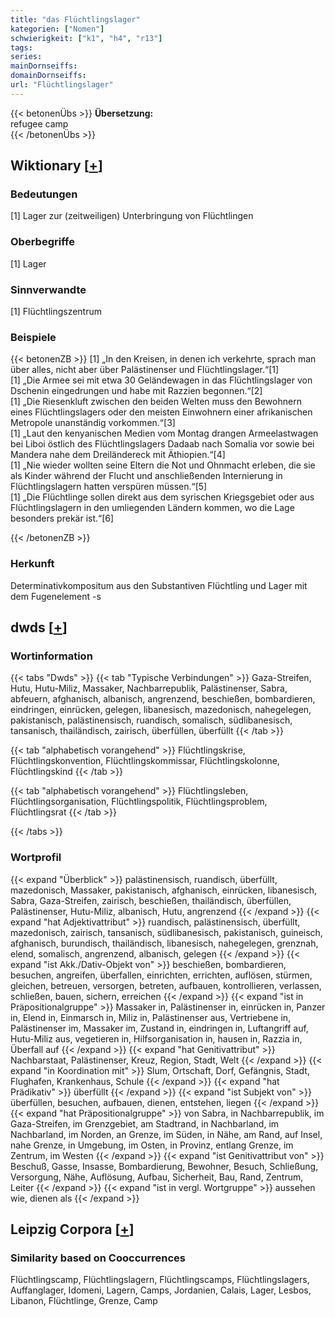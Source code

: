 ```yaml
---
title: "das Flüchtlingslager"
kategorien: ["Nomen"]
schwierigkeit: ["k1", "h4", "r13"]
tags:
series:
mainDornseiffs:
domainDornseiffs:
url: "Flüchtlingslager"
---
```


{{< betonenÜbs >}}
**Übersetzung:**  
refugee camp  
{{< /betonenÜbs >}}

## Wiktionary [[+](https://de.wiktionary.org/wiki/Flüchtlingslager)]

### Bedeutungen
[1] Lager zur (zeitweiligen) Unterbringung von Flüchtlingen  

### Oberbegriffe
[1] Lager  

### Sinnverwandte
[1] Flüchtlingszentrum  

### Beispiele
{{< betonenZB >}}
[1] „In den Kreisen, in denen ich verkehrte, sprach man über alles, nicht aber über Palästinenser und Flüchtlingslager.“[1]  
[1] „Die Armee sei mit etwa 30 Geländewagen in das Flüchtlingslager von Dschenin eingedrungen und habe mit Razzien begonnen.“[2]  
[1] „Die Riesenkluft zwischen den beiden Welten muss den Bewohnern eines Flüchtlingslagers oder den meisten Einwohnern einer afrikanischen Metropole unanständig vorkommen.“[3]  
[1] „Laut den kenyanischen Medien vom Montag drangen Armeelastwagen bei Liboi östlich des Flüchtlingslagers Dadaab nach Somalia vor sowie bei Mandera nahe dem Dreiländereck mit Äthiopien.“[4]  
[1] „Nie wieder wollten seine Eltern die Not und Ohnmacht erleben, die sie als Kinder während der Flucht und anschließenden Internierung in Flüchtlingslagern hatten verspüren müssen.“[5]  
[1] „Die Flüchtlinge sollen direkt aus dem syrischen Kriegsgebiet oder aus Flüchtlingslagern in den umliegenden Ländern kommen, wo die Lage besonders prekär ist.“[6]  

{{< /betonenZB >}}
### Herkunft
Determinativkompositum aus den Substantiven Flüchtling und Lager mit dem Fugenelement -s  



## dwds [[+](https://www.dwds.de/wb/Flüchtlingslager)]

### Wortinformation
{{< tabs "Dwds" >}}
{{< tab "Typische Verbindungen" >}}
Gaza-Streifen, Hutu, Hutu-Miliz, Massaker, Nachbarrepublik, Palästinenser, Sabra, abfeuern, afghanisch, albanisch, angrenzend, beschießen, bombardieren, eindringen, einrücken, gelegen, libanesisch, mazedonisch, nahegelegen, pakistanisch, palästinensisch, ruandisch, somalisch, südlibanesisch, tansanisch, thailändisch, zairisch, überfüllen, überfüllt
{{< /tab >}}

{{< tab "alphabetisch vorangehend" >}}
Flüchtlingskrise, Flüchtlingskonvention, Flüchtlingskommissar, Flüchtlingskolonne, Flüchtlingskind
{{< /tab >}}

{{< tab "alphabetisch vorangehend" >}}
Flüchtlingsleben, Flüchtlingsorganisation, Flüchtlingspolitik, Flüchtlingsproblem, Flüchtlingsrat
{{< /tab >}}

{{< /tabs >}}

### Wortprofil
{{< expand "Überblick" >}} palästinensisch, ruandisch, überfüllt, mazedonisch, Massaker, pakistanisch, afghanisch, einrücken, libanesisch, Sabra, Gaza-Streifen, zairisch, beschießen, thailändisch, überfüllen, Palästinenser, Hutu-Miliz, albanisch, Hutu, angrenzend {{< /expand >}}
{{< expand "hat Adjektivattribut" >}} ruandisch, palästinensisch, überfüllt, mazedonisch, zairisch, tansanisch, südlibanesisch, pakistanisch, guineisch, afghanisch, burundisch, thailändisch, libanesisch, nahegelegen, grenznah, elend, somalisch, angrenzend, albanisch, gelegen {{< /expand >}}
{{< expand "ist Akk./Dativ-Objekt von" >}} beschießen, bombardieren, besuchen, angreifen, überfallen, einrichten, errichten, auflösen, stürmen, gleichen, betreuen, versorgen, betreten, aufbauen, kontrollieren, verlassen, schließen, bauen, sichern, erreichen {{< /expand >}}
{{< expand "ist in Präpositionalgruppe" >}} Massaker in, Palästinenser in, einrücken in, Panzer in, Elend in, Einmarsch in, Miliz in, Palästinenser aus, Vertriebene in, Palästinenser im, Massaker im, Zustand in, eindringen in, Luftangriff auf, Hutu-Miliz aus, vegetieren in, Hilfsorganisation in, hausen in, Razzia in, Überfall auf {{< /expand >}}
{{< expand "hat Genitivattribut" >}} Nachbarstaat, Palästinenser, Kreuz, Region, Stadt, Welt {{< /expand >}}
{{< expand "in Koordination mit" >}} Slum, Ortschaft, Dorf, Gefängnis, Stadt, Flughafen, Krankenhaus, Schule {{< /expand >}}
{{< expand "hat Prädikativ" >}} überfüllt {{< /expand >}}
{{< expand "ist Subjekt von" >}} überfüllen, besuchen, aufbauen, dienen, entstehen, liegen {{< /expand >}}
{{< expand "hat Präpositionalgruppe" >}} von Sabra, in Nachbarrepublik, im Gaza-Streifen, im Grenzgebiet, am Stadtrand, in Nachbarland, im Nachbarland, im Norden, an Grenze, im Süden, in Nähe, am Rand, auf Insel, nahe Grenze, in Umgebung, im Osten, in Provinz, entlang Grenze, im Zentrum, im Westen {{< /expand >}}
{{< expand "ist Genitivattribut von" >}} Beschuß, Gasse, Insasse, Bombardierung, Bewohner, Besuch, Schließung, Versorgung, Nähe, Auflösung, Aufbau, Sicherheit, Bau, Rand, Zentrum, Leiter {{< /expand >}}
{{< expand "ist in vergl. Wortgruppe" >}} aussehen wie, dienen als {{< /expand >}}

## Leipzig Corpora [[+](https://corpora.uni-leipzig.de/en/res?word=Flüchtlingslager&corpusId=deu_newscrawl-public_2018)]


### Similarity based on Cooccurrences
Flüchtlingscamp, Flüchtlingslagern, Flüchtlingscamps, Flüchtlingslagers, Auffanglager, Idomeni, Lagern, Camps, Jordanien, Calais, Lager, Lesbos, Libanon, Flüchtlinge, Grenze, Camp

